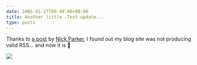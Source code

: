```yaml
---
date: 2005-01-27T08:49:00+00:00
title: Another little .Text update...
type: posts
---
```

Thanks to [a post](http://developernotes.com/archive/2005/01/23/253.aspx) by [Nick Parker](http://developernotes.com/), I found out my blog site was not producing valid RSS... and now it is 🙂

[<img src="http://www.duncanmackenzie.net/blogs/images/valid-rss.png" border="0" />](http://feedvalidator.org/check.cgi?url=http://blogs.duncanmackenzie.net/duncanma/Rss.aspx)
